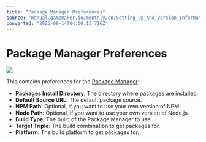 ```yaml
---
title: "Package Manager Preferences"
source: "manual.gamemaker.io/monthly/en/Setting_Up_And_Version_Information/IDE_Preferences/Package_Manager_Preferences.htm"
converted: "2025-09-14T04:00:13.716Z"
---
```


# Package Manager Preferences

![](../../assets/Images/Setup_And_Version/Preferences/PackageManager_Prefs.png)

This contains preferences for the [Package Manager](../../IDE_Tools/Package_Manager.md):

-   **Packages Install Directory**: The directory where packages are installed.
-   **Default Source URL**: The default package source.
-   **NPM Path**: Optional, if you want to use your own version of NPM.
-   **Node Path**: Optional, if you want to use your own version of Node.js.
-   **Build Type**: The build of the Package Manager to use.
-   **Target Triple**: The build combination to get packages for.
-   **Platform**: The build platform to get packages for.